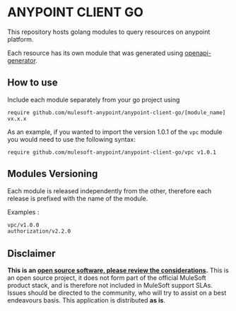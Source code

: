 # ANYPOINT CLIENT GO

This repository hosts golang modules to query resources on anypoint platform.

Each resource has its own module that was generated using [openapi-generator](https://openapi-generator.tech/).

## How to use

Include each module separately from your go project using

```golang
require github.com/mulesoft-anypoint/anypoint-client-go/[module_name] vx.x.x
```

As an example, if you wanted to import the version 1.0.1 of the `vpc` module you would need to use the following syntax:

```golang
require github.com/mulesoft-anypoint/anypoint-client-go/vpc v1.0.1
```

## Modules Versioning

Each module is released independently from the other, therefore each release is prefixed with the name of the module.

Examples :

```bash
vpc/v1.0.0
authorization/v2.2.0
```

## Disclaimer

**This is an [open source software, please review the considerations](LICENSE.md).**
This is an open source project, it does not form part of the official MuleSoft product stack, and is therefore not included in MuleSoft support SLAs. Issues should be directed to the community, who will try to assist on a best endeavours basis. This application is distributed **as is**.
